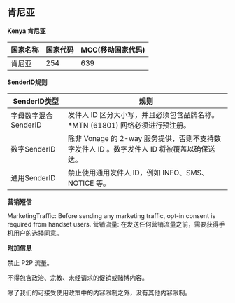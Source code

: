 ## 肯尼亚

__Kenya  肯尼亚__

| 国家名称 | 国家代码 | MCC(移动国家代码) |
|------|------|-------------|
| 肯尼亚  | 254  | 639         |

__SenderID规则__

| SenderID类型     | 规则                                                         |
|----------------|------------------------------------------------------------|
| 字母数字混合SenderID | 发件人 ID 区分大小写，并且必须包含品牌名称。*MTN (61801) 网络必须进行预注册。            |
| 数字SenderID     | 	除非 Vonage 的 2-way 服务提供，否则不支持数字发件人 ID 。数字发件人 ID 将被覆盖以确保送达。 |
| 通用SenderID     | 	禁止使用通用发件人 ID，例如 INFO、SMS、NOTICE 等。                        |


__营销短信__

MarketingTraffic: Before sending any marketing traffic, opt-in consent is required from handset users.
营销流量: 在发送任何营销流量之前，需要获得手机用户的选择同意。


__附加信息__

禁止 P2P 流量。

不得包含政治、宗教、未经请求的促销或赌博内容。

除了我们的可接受使用政策中的内容限制之外，没有其他内容限制。

